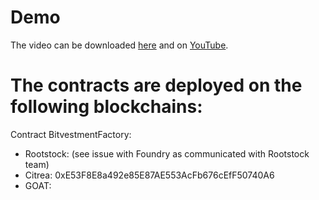 # Demo

The video can be downloaded [here](./Bitvestment.mov) and on [YouTube](https://youtu.be/CCvrs0gst0g).

# The contracts are deployed on the following blockchains:

Contract BitvestmentFactory:
- Rootstock: (see issue with Foundry as communicated with Rootstock team)
- Citrea: 0xE53F8E8a492e85E87AE553AcFb676cEfF50740A6
- GOAT: 


